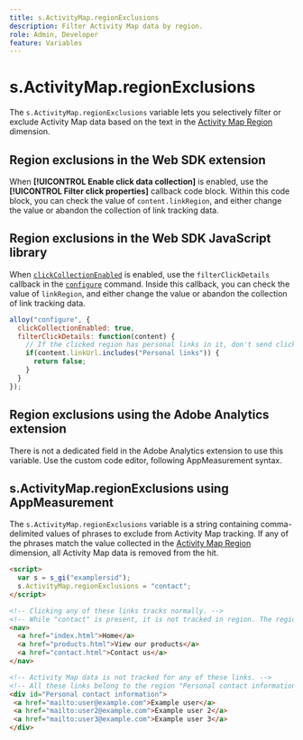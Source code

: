 ```yaml
---
title: s.ActivityMap.regionExclusions
description: Filter Activity Map data by region.
role: Admin, Developer
feature: Variables
---
```

# s.ActivityMap.regionExclusions

The `s.ActivityMap.regionExclusions` variable lets you selectively filter or exclude Activity Map data based on the text in the [Activity Map Region](/help/components/dimensions/activity-map-region.md) dimension.

## Region exclusions in the Web SDK extension

When **[!UICONTROL Enable click data collection]** is enabled, use the **[!UICONTROL Filter click properties]** callback code block. Within this code block, you can check the value of `content.linkRegion`, and either change the value or abandon the collection of link tracking data.

## Region exclusions in the Web SDK JavaScript library

When [`clickCollectionEnabled`](https://experienceleague.adobe.com/en/docs/experience-platform/web-sdk/commands/configure/clickcollectionenabled) is enabled, use the `filterClickDetails` callback in the [`configure`](https://experienceleague.adobe.com/en/docs/experience-platform/web-sdk/commands/configure/overview) command. Inside this callback, you can check the value of `linkRegion`, and either change the value or abandon the collection of link tracking data.

```js
alloy("configure", {
  clickCollectionEnabled: true,
  filterClickDetails: function(content) {
    // If the clicked region has personal links in it, don't send click data
    if(content.linkUrl.includes("Personal links")) {
      return false;
    }
  }
});
```

## Region exclusions using the Adobe Analytics extension

There is not a dedicated field in the Adobe Analytics extension to use this variable. Use the custom code editor, following AppMeasurement syntax.

## s.ActivityMap.regionExclusions using AppMeasurement

The `s.ActivityMap.regionExclusions` variable is a string containing comma-delimited values of phrases to exclude from Activity Map tracking. If any of the phrases match the value collected in the [Activity Map Region](/help/components/dimensions/activity-map-region.md) dimension, all Activity Map data is removed from the hit.

```html
<script>
  var s = s_gi("examplersid");
  s.ActivityMap.regionExclusions = "contact";
</script>

<!-- Clicking any of these links tracks normally. -->
<!-- While "contact" is present, it is not tracked in region. The region is "nav" -->
<nav>
  <a href="index.html">Home</a>
  <a href="products.html">View our products</a>
  <a href="contact.html">Contact us</a>
</nav>

<!-- Activity Map data is not tracked for any of these links. -->
<!-- All these links belong to the region "Personal contact information" -->
<div id="Personal contact information">
 <a href="mailto:user@example.com">Example user</a>
 <a href="mailto:user2@example.com">Example user 2</a>
 <a href="mailto:user3@example.com">Example user 3</a>
</div>
```
